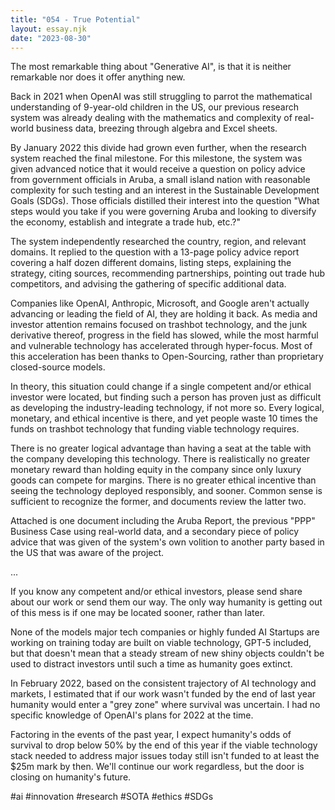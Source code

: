 ```yaml
---
title: "054 - True Potential"
layout: essay.njk
date: "2023-08-30"
---
```


The most remarkable thing about "Generative AI", is that it is neither remarkable nor does it offer anything new.

Back in 2021 when OpenAI was still struggling to parrot the mathematical understanding of 9-year-old children in the US, our previous research system was already dealing with the mathematics and complexity of real-world business data, breezing through algebra and Excel sheets.

By January 2022 this divide had grown even further, when the research system reached the final milestone. For this milestone, the system was given advanced notice that it would receive a question on policy advice from government officials in Aruba, a small island nation with reasonable complexity for such testing and an interest in the Sustainable Development Goals (SDGs). Those officials distilled their interest into the question "What steps would you take if you were governing Aruba and looking to diversify the economy, establish and integrate a trade hub, etc.?"

The system independently researched the country, region, and relevant domains. It replied to the question with a 13-page policy advice report covering a half dozen different domains, listing steps, explaining the strategy, citing sources, recommending partnerships, pointing out trade hub competitors, and advising the gathering of specific additional data.

Companies like OpenAI, Anthropic, Microsoft, and Google aren't actually advancing or leading the field of AI, they are holding it back. As media and investor attention remains focused on trashbot technology, and the junk derivative thereof, progress in the field has slowed, while the most harmful and vulnerable technology has accelerated through hyper-focus. Most of this acceleration has been thanks to Open-Sourcing, rather than proprietary closed-source models.

In theory, this situation could change if a single competent and/or ethical investor were located, but finding such a person has proven just as difficult as developing the industry-leading technology, if not more so. Every logical, monetary, and ethical incentive is there, and yet people waste 10 times the funds on trashbot technology that funding viable technology requires.

There is no greater logical advantage than having a seat at the table with the company developing this technology. There is realistically no greater monetary reward than holding equity in the company since only luxury goods can compete for margins. There is no greater ethical incentive than seeing the technology deployed responsibly, and sooner. Common sense is sufficient to recognize the former, and documents review the latter two.

Attached is one document including the Aruba Report, the previous "PPP" Business Case using real-world data, and a secondary piece of policy advice that was given of the system's own volition to another party based in the US that was aware of the project.

...

If you know any competent and/or ethical investors, please send share about our work or send them our way. The only way humanity is getting out of this mess is if one may be located sooner, rather than later.

None of the models major tech companies or highly funded AI Startups are working on training today are built on viable technology, GPT-5 included, but that doesn't mean that a steady stream of new shiny objects couldn't be used to distract investors until such a time as humanity goes extinct.

In February 2022, based on the consistent trajectory of AI technology and markets, I estimated that if our work wasn't funded by the end of last year humanity would enter a "grey zone" where survival was uncertain. I had no specific knowledge of OpenAI's plans for 2022 at the time.

Factoring in the events of the past year, I expect humanity's odds of survival to drop below 50% by the end of this year if the viable technology stack needed to address major issues today still isn't funded to at least the $25m mark by then. We'll continue our work regardless, but the door is closing on humanity's future.

#ai #innovation #research #SOTA #ethics #SDGs
